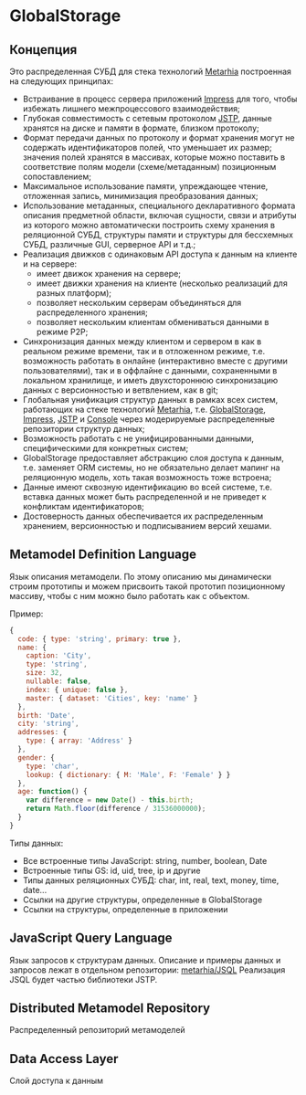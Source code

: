 # GlobalStorage

## Концепция

Это распределенная СУБД для стека технологий [Metarhia](https://github.com/metarhia/Metarhia)
построенная на следующих принципах:

- Встраивание в процесс сервера приложений [Impress](https://github.com/metarhia/impress)
  для того, чтобы избежать лишнего межпроцессового взаимодействия;
- Глубокая совместимость с сетевым протоколом [JSTP](https://github.com/metarhia/jstp),
  данные хранятся на диске и памяти в формате, близком протоколу;
- Формат передачи данных по протоколу и формат хранения могут не содержать
  идентификаторов полей, что уменьшает их размер; значения полей хранятся в
  массивах, которые можно поставить в соответствие полям модели (схеме/метаданным)
  позиционным сопоставлением;
- Максимальное использование памяти, упреждающее чтение, отложенная запись,
  минимизация преобразования данных;
- Использование метаданных, специального декларативного формата описания
  предметной области, включая сущности, связи и атрибуты из которого можно
  автоматически построить схему хранения в реляционной СУБД, структуры памяти и
  структуры для бессхемных СУБД, различные GUI, серверное API и т.д.;
- Реализация движков с одинаковым API доступа к данным на клиенте и на сервере:
  - имеет движок хранения на сервере;
  - имеет движки хранения на клиенте (несколько реализаций для разных платформ);
  - позволяет нескольким серверам объединяться для распределенного хранения;
  - позволяет нескольким клиентам обмениваться данными в режиме P2P;
- Синхронизация данных между клиентом и сервером в как в реальном режиме
  времени, так и в отложенном режиме, т.е. возможность работать в онлайне
  (интерактивно вместе с другими пользователями), так и в оффлайне с данными,
  сохраненными в локальном хранилище, и иметь двухстороннюю синхронизацию данных
  с версионностью и ветвлением, как в git;
- Глобальная унификация структур данных в рамках всех систем, работающих на
  стеке технологий [Metarhia](https://github.com/metarhia/Metarhia), т.е.
  [GlobalStorage](https://github.com/metarhia/globalstorage),
  [Impress](https://github.com/metarhia/impress),
  [JSTP](https://github.com/metarhia/jstp) и
  [Console](https://github.com/metarhia/Console) через модерируемые распределенные
  репозитории структур данных;
- Возможность работать с не унифицированными данными, специфическими для
  конкретных систем;
- GlobalStorage предоставляет абстракцию слоя доступа к данным, т.е. заменяет
  ORM системы, но не обязательно делает мапинг на реляционную модель, хоть такая
  возможность тоже встроена;
- Данные имеют сквозную идентификацию во всей системе, т.е. вставка данных может
  быть распределенной и не приведет к конфликтам идентификаторов;
- Достоверность данных обеспечивается их распределенным хранением, версионностью
  и подписыванием версий хешами.

## Metamodel Definition Language

Язык описания метамодели. По этому описанию мы динамически строим прототипы и
можем присвоить такой прототип позиционному массиву, чтобы с ним можно было
работать как с объектом.

Пример:

```js
{
  code: { type: 'string', primary: true },
  name: {
    caption: 'City',
    type: 'string',
    size: 32,
    nullable: false,
    index: { unique: false },
    master: { dataset: 'Cities', key: 'name' }
  },
  birth: 'Date',
  city: 'string',
  addresses: {
    type: { array: 'Address' }
  },
  gender: {
    type: 'char',
    lookup: { dictionary: { M: 'Male', F: 'Female' } }
  },
  age: function() {
    var difference = new Date() - this.birth;
    return Math.floor(difference / 31536000000);
  }
}
```

Типы данных:

- Все встроенные типы JavaScript: string, number, boolean, Date
- Встроенные типы GS: id, uid, tree, ip и другие
- Типы данных реляционных СУБД: char, int, real, text, money, time, date...
- Ссылки на другие структуры, определенные в GlobalStorage
- Ссылки на структуры, определенные в приложении

## JavaScript Query Language

Язык запросов к структурам данных. Описание и примеры данных и запросов лежат в
отдельном репозитории: [metarhia/JSQL](https://github.com/metarhia/JSQL)
Реализация JSQL будет частью библиотеки JSTP.

## Distributed Metamodel Repository

Распределенный репозиторий метамоделей

## Data Access Layer

Слой доступа к данным
